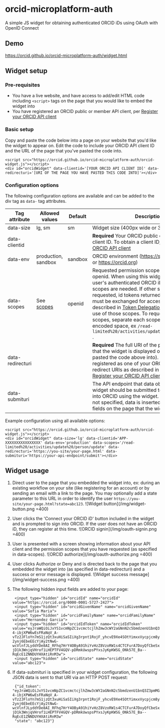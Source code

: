 # orcid-microplatform-auth
A simple JS widget for obtaining authenticated ORCID iDs using OAuth with OpenID Connect

## Demo
https://orcid.github.io/orcid-microplatform-auth/widget.html

## Widget setup
### Pre-requisites

- You have a live website, and have access to add/edit HTML code including ```<script>``` tags on the page that you would like to embed the widget into
- You have registered an ORCID public or member API client, per [Register your ORCID API client](https://support.orcid.org/hc/en-us/categories/360000663054-Register-your-ORCID-API-client)

### Basic setup

Copy and paste the code below into a page on your website that you'd like the widget to appear on. Edit the code to include your ORCID API client ID and the URL of the page that you've pasted the code into. 

    <script src="https://orcid.github.io/orcid-microplatform-auth/orcid-widget.js"></script>
    <div id="orcidWidget" data-clientid='[YOUR ORCID API CLIENT ID]' data-redirecturi='[URI OF THE PAGE YOU HAVE PASTED THIS CODE INTO]'></div>

### Configuration options

The following configuration options are available and can be added to the div tag as ```data-``` tag attributes.

| Tag attribute | Allowed values | Default | Description                           |
| ------------- | -------------- | ------- | --------------------------------------|
| data-size     | lg, sm         | sm      | Widget size (400px wide or 300px wide) | 
| data-clientid |                |         | **Required** Your ORCID public or member API client ID. To obtain a client ID, see [Register your ORCID API client](https://support.orcid.org/hc/en-us/categories/360000663054-Register-your-ORCID-API-client) |  
| data-env      | production, sandbox | sandbox  | ORCID environment (https://sandbox.orcid.org or https://orcid.org) | 
| data-scopes   | See [scopes](https://github.com/ORCID/ORCID-Source/tree/master/orcid-model/src/main/resources/record_2.0#scopes)       | openid | Requested permission scopes other than openid. When using this widget only to get a user's authenticated ORCID iD, no additional scopes are needed. If other scopes are requested, id tokens returned by this widget must be exchanged for access tokens as described in [Token Delegation](https://github.com/ORCID/ORCID-Source/blob/master/orcid-api-web/tutorial/token_delegation.md) in order to make use of those scopes. To request multiple scopes, separate each scope with a URL-encoded space, ex ```/read-limited%20/activities/update%20/person/update``` .| 
| data-redirecturi   |          |       | **Required** The full URI of the page on your site that the widget is displayed on (ie: the page pasted the code above into). This URI must be registered as one of your ORCID API client's redirect URIs as described in the help docs in [Register your ORCID API client](https://support.orcid.org/hc/en-us/categories/360000663054-Register-your-ORCID-API-client).    | 
| data-submituri   |          |       |  The API endpoint that data obtained by this widget should be submitted to after a user signs into ORCID using the widget. If data-submituri is not specified, data is inserted into hidden input fields on the page that the widget is located on.  |

Example configuration using all available options:

    <script src="https://orcid.github.io/orcid-microplatform-auth/orcid-widget.js"></script>
    <div id="orcidWidget" data-size='lg' data-clientid='APP-XXXXXXXXXXXXXXXX' data-env='production' data-scopes='/read-limited%20/activities/update%20/person/update' data-redirecturi='https://you-site/your-page.html' data-submituri='https://your-api-endpoint/submit'></div>

## Widget usage

1. Direct user to the page that you embedded the widget into, ex: during an existing workflow on your site (like registering for an account) or by sending an email with a link to the page.  You may optionally add a state parameter to this URL in order to identify the user ```https://you-site/your-page.html?state=abc123```.
![Widget button](/img/widget-button.png =400)

2. User clicks the 'Connect your ORCID iD' button included in the widget and is prompted to sign into ORCID. If the user does not have an ORCID iD, they can register at this time.
![ORCID signin](/img/oauth-signin.png =400)

3. User is presented with a screen showing information about your API client and the permission scopes that you have requested (as specified in data-scopes).
![ORCID authorize](/img/oauth-authorize.png =400)

4. User clicks Authorize or Deny and is directed back to the page that you embedded the widget into (as specified in data-redirecturi) and a success or error message is displayed.
![Widget success message](/img/widget-success.png =400)

5. The following hidden input fields are added to your page:

        <input type="hidden" id="orcidId" name="orcidId" value="https://orcid.org/0000-0001-5727-2427">
        <input type="hidden" id="orcidGivenName" name="orcidGivenName" value="Sofia Maria">
        <input type="hidden" id="orcidFamilyName" name="orcidFamilyName" value="Hernandez Garcia">
        <input type="hidden" id="orcidIdToken" name="orcidIdToken" value="eyJraWQiOiJxYS1vcmNpZC1vcmctcjlhZmw3cWY2aGNnN2c5bmdzenU1bnQ3Z3pmMGVhNmkiLCJhbGciOiJSUzI1NiJ9.eyJhdF9oYXNoIjoiMW52bXZBbVdwaVd0Z3ZKZW1DQmVYUSIsImF1ZCI6IkFQUC02TEtJSjNJNUIxQzRZSVFQIiwic3ViIjoiMDAwMC0wMDAyLTUwNjItMjIwOSIsImF1dGhfdGltZSI6MTUwNTk4Nzg2MiwiaXNzIjoiaHR0cHM6XC9cL29yY2lkLm9yZyIsIm5hbWUiOiJNciBDcmVkaXQgTmFtZSIsImV4cCI6MTUwNTk4ODQ2MywiZ2l2ZW5fbmFtZSI6IlRvbSIsImlhdCI6MTUwNTk4Nzg2Mywibm9uY2UiOiJ3aGF0ZXZlciIsImZhbWlseV9uYW1lIjoiRGVtIiwianRpIjoiY2U0YzlmNWUtNTBkNC00ZjhiLTliYzItMmViMTI0ZDVkNmNhIn0.hhhts2-4-ibjXPW6wEsFRaNqV_A-vTz2JFloYn7mS1jzQt3xuHiSaSIiXg3rpnt1RojF_yhcvE9Xe4SOtYimxxVycpjcm8yT_-7lUSrc46UCt9qW6gV7L7KQyKDjNl23wVwIifpRD2JSnx6WbuC0GhAxB5-2ynj6EbeEEcYjAy2tNwG-wcVlnfJLyddYDe8AI_RFhq7HrY4OByA91hiYvHzZ8VzoRW1s4CTCFurA7DoyQfCbeSxdfBuDQbjAzXuZB5-jD1k3WnjqVHrof1LHEPTFV4GQV-pDRmkUwspsPYxsJyKpKWSG_ONk57E_Ba--RqEcE1ZNNDUYHXAtiRnM3w">
        <input type="hidden" id="orcidState" name="orcidState" value="abc123">

6. If data-submituri is specified in your widget configuration, the following JSON data is sent to that URI via an HTTP POST request:

        {"id_token": "eyJraWQiOiJxYS1vcmNpZC1vcmctcjlhZmw3cWY2aGNnN2c5bmdzenU1bnQ3Z3pmMGVhNmkiLCJhbGciOiJSUzI1NiJ9.eyJhdF9oYXNoIjoiMW52bXZBbVdwaVd0Z3ZKZW1DQmVYUSIsImF1ZCI6IkFQUC02TEtJSjNJNUIxQzRZSVFQIiwic3ViIjoiMDAwMC0wMDAyLTUwNjItMjIwOSIsImF1dGhfdGltZSI6MTUwNTk4Nzg2MiwiaXNzIjoiaHR0cHM6XC9cL29yY2lkLm9yZyIsIm5hbWUiOiJNciBDcmVkaXQgTmFtZSIsImV4cCI6MTUwNTk4ODQ2MywiZ2l2ZW5fbmFtZSI6IlRvbSIsImlhdCI6MTUwNTk4Nzg2Mywibm9uY2UiOiJ3aGF0ZXZlciIsImZhbWlseV9uYW1lIjoiRGVtIiwianRpIjoiY2U0YzlmNWUtNTBkNC00ZjhiLTliYzItMmViMTI0ZDVkNmNhIn0.hhhts2-4-ibjXPW6wEsFRaNqV_A-vTz2JFloYn7mS1jzQt3xuHiSaSIiXg3rpnt1RojF_yhcvE9Xe4SOtYimxxVycpjcm8yT_-7lUSrc46UCt9qW6gV7L7KQyKDjNl23wVwIifpRD2JSnx6WbuC0GhAxB5-2ynj6EbeEEcYjAy2tNwG-wcVlnfJLyddYDe8AI_RFhq7HrY4OByA91hiYvHzZ8VzoRW1s4CTCFurA7DoyQfCbeSxdfBuDQbjAzXuZB5-jD1k3WnjqVHrof1LHEPTFV4GQV-pDRmkUwspsPYxsJyKpKWSG_ONk57E_Ba--RqEcE1ZNNDUYHXAtiRnM3w"
        "state": "abc123"}








